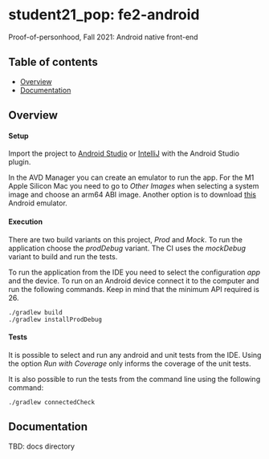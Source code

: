 # student21_pop: fe2-android
Proof-of-personhood, Fall 2021: Android native front-end

## Table of contents
* [Overview](#overview)
* [Documentation](documentation)

## Overview

#### Setup

Import the project to [Android Studio](https://developer.android.com/studio) or [IntelliJ](https://www.jetbrains.com/idea/) with the Android Studio plugin.

In the AVD Manager you can create an emulator to run the app. For the M1 Apple Silicon Mac you need to go to *Other Images* when selecting a system image and choose an arm64 ABI image. Another option is to download [this](https://github.com/google/android-emulator-m1-preview) Android emulator.

#### Execution

There are two build variants on this project, *Prod* and *Mock*. To run the application choose the *prodDebug* variant. The CI uses the *mockDebug* variant to build and run the tests.

To run the application from the IDE you need to select the configuration *app* and the device. To run on an Android device connect it to the computer and run the following commands. Keep in mind that the minimum API required is 26.

```
./gradlew build
./gradlew installProdDebug
```

#### Tests

It is possible to select and run any android and unit tests from the IDE. Using the option *Run with Coverage* only informs the coverage of the unit tests. 

It is also possible to run the tests from the command line using the following command:

```
./gradlew connectedCheck
```

## Documentation

TBD: docs directory